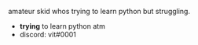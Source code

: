 amateur skid whos trying to learn python but struggling.

+  **trying** to learn python atm
+ discord: vit#0001

